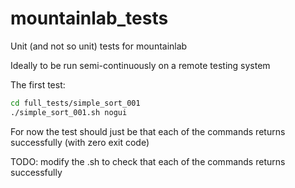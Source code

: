 # mountainlab_tests
Unit (and not so unit) tests for mountainlab

Ideally to be run semi-continuously on a remote testing system

The first test:

```bash
cd full_tests/simple_sort_001
./simple_sort_001.sh nogui
```

For now the test should just be that each of the commands returns successfully (with zero exit code)

TODO: modify the .sh to check that each of the commands returns successfully

